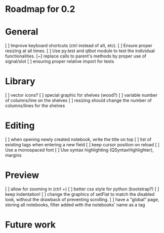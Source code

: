Roadmap for 0.2
===============

# General
[ ] Improve keyboard shortcuts (ctrl instead of alt, etc).
[ ] Ensure proper resizing at all times.
[ ] Use py.test and qtbot module to test the individual functionalities.
    [~] replace calls to parent's methods by proper use of signal/slot
    [ ] ensuring proper relative import for tests

# Library
[ ] vector icons?
[ ] special graphic for shelves (wood?)
[ ] variable number of columns/line on the shelves
[ ] resizing should change the number of columns/lines for the shelves

# Editing
[ ] when opening newly created notebook, write the title on top
[ ] list of existing tags when entering a new field
[ ] keep cursor position on reload
[ ] Use a monospaced font
[ ] Use syntax highlighting (QSyntaxHighlighter), margins

# Preview
[ ] allow for zooming in (ctrl +)
[ ] better css style for python (bootstrap?)
[ ] keep indentation!
[ ] change the graphics of setFlat to match the disabled look, without the
    drawback of preventing scrolling.
[ ] have a "global" page, storing all notebooks, filter added with the
    notebooks' name as a tag


Future work
===========

